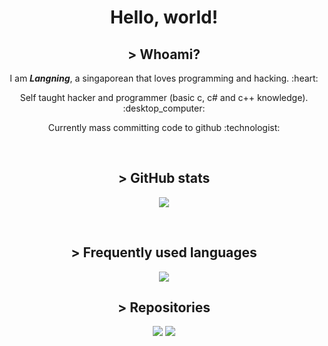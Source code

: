<h1 align="center">Hello, world!</h1>

<h2 align="center">> <b>Whoami?</b></h2>

<p align="center"> I am <b><i>Langning</i></b>, a singaporean that loves programming and hacking. :heart:</p>
<p align="center"> Self taught hacker and programmer (basic c, c# and c++ knowledge). :desktop_computer:</p>
<p align="center"> Currently mass committing code to github :technologist:</p>

<br>

<h2 align="center">> GitHub stats</h2>
<p align="center"><img align="center" src="https://github-readme-stats.vercel.app/api?username=molangning&show_icons=true&theme=transparent&include_all_commits=true"></p>

<br>

<h2 align="center">> Frequently used languages</h2>
<p align="center"><img align="center" src="https://github-readme-stats.vercel.app/api/top-langs/?username=molangning&theme=transparent"></p>

<h2 align="center">> Repositories</h2>
<p align="center">
  <img src="https://github-readme-stats.vercel.app/api/pin/?username=molangning&repo=bypass&theme=transparent">
  <img src="https://github-readme-stats.vercel.app/api/pin/?username=molangning&repo=QOSINT&theme=transparent">
</p>

